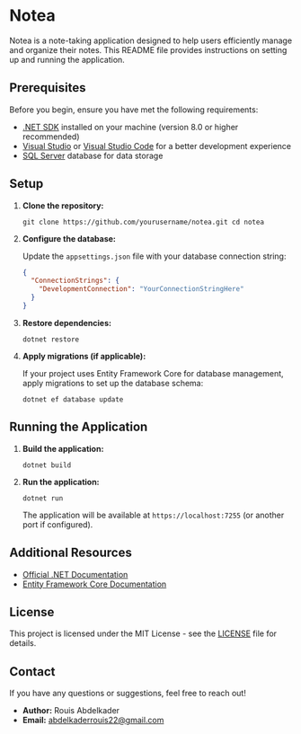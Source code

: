 # Notea

Notea is a note-taking application designed to help users efficiently manage and organize their notes. This README file provides instructions on setting up and running the application.

## Prerequisites

Before you begin, ensure you have met the following requirements:

- [.NET SDK](https://dotnet.microsoft.com/download) installed on your machine (version 8.0 or higher recommended)
- [Visual Studio](https://visualstudio.microsoft.com/) or [Visual Studio Code](https://code.visualstudio.com/) for a better development experience
- [SQL Server](https://www.microsoft.com/en-us/sql-server) database for data storage

## Setup

1. **Clone the repository:**

   `git clone https://github.com/yourusername/notea.git
cd notea`

2. **Configure the database:**

   Update the `appsettings.json` file with your database connection string:

   ```json
   {
     "ConnectionStrings": {
       "DevelopmentConnection": "YourConnectionStringHere"
     }
   }
   ```

3. **Restore dependencies:**

   `dotnet restore`

4. **Apply migrations (if applicable):**

   If your project uses Entity Framework Core for database management, apply migrations to set up the database schema:

   `dotnet ef database update`

## Running the Application

1. **Build the application:**

   `dotnet build`

2. **Run the application:**

   `dotnet run`

   The application will be available at `https://localhost:7255` (or another port if configured).

## Additional Resources

- [Official .NET Documentation](https://docs.microsoft.com/en-us/dotnet/)
- [Entity Framework Core Documentation](https://docs.microsoft.com/en-us/ef/core/)

## License

This project is licensed under the MIT License - see the [LICENSE](https://github.com/rouisaek/Notea/blob/main/LICENSE.txt) file for details.

## Contact

If you have any questions or suggestions, feel free to reach out!

- **Author:** Rouis Abdelkader
- **Email:** abdelkaderrouis22@gmail.com
